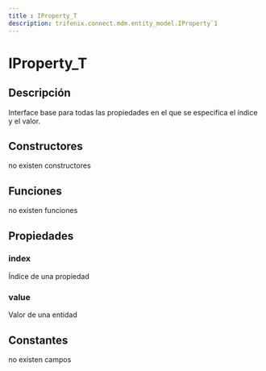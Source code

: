 ```yaml
---
title : IProperty_T
description: trifenix.connect.mdm.entity_model.IProperty`1
---
```




# IProperty_T

## Descripción
Interface base para todas las propiedades en el que se especifica el índice y el valor.
## Constructores

no existen constructores


## Funciones

no existen funciones

## Propiedades

### index
Índice de una propiedad
### value
Valor de una entidad
## Constantes
no existen campos

